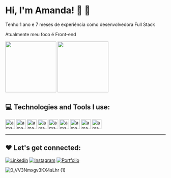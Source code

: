 # Hi, I'm Amanda! 👩 👋

<p>Tenho 1 ano e 7 meses de experiência como desenvolvedora Full Stack</p>
<p>Atualmente meu foco é Front-end </p>

<div> 
 <img height="160em" src="https://github-readme-stats.vercel.app/api?username=amandalcanjo&show_icons=true&theme=tokyonight"/>
  <img height="160em" src="https://github-readme-stats.vercel.app/api/top-langs/?username=amandalcanjo&layout=compact&theme=tokyonight"/>
</div>

## 💻 Technologies and Tools I use:

<div>

<img align="centeer" alt="amanda-html" height="30" widht="40" src="https://cdn.jsdelivr.net/gh/devicons/devicon/icons/html5/html5-original-wordmark.svg"/>
<img align="centeer" alt="amanda-html" height="30" widht="40" src="https://cdn.jsdelivr.net/gh/devicons/devicon/icons/css3/css3-original-wordmark.svg"/>
<img align="centeer" alt="amanda-html" height="30" widht="40" src="https://cdn.jsdelivr.net/gh/devicons/devicon/icons/javascript/javascript-original.svg"/>
<img align="centeer" alt="amanda-html" height="30" widht="40" src="https://cdn.jsdelivr.net/gh/devicons/devicon/icons/typescript/typescript-original.svg"/>
<img align="centeer" alt="amanda-html" height="30" widht="40" src="https://cdn.jsdelivr.net/gh/devicons/devicon/icons/vuejs/vuejs-original-wordmark.svg"/>
<img align="centeer" alt="amanda-html" height="30" widht="40" src="https://cdn.jsdelivr.net/gh/devicons/devicon/icons/angularjs/angularjs-original.svg"/>
<img align="centeer" alt="amanda-html" height="30" widht="40" src="https://cdn.jsdelivr.net/gh/devicons/devicon/icons/react/react-original-wordmark.svg"/>
<img align="centeer" alt="amanda-html" height="30" widht="40" src="https://cdn.jsdelivr.net/gh/devicons/devicon/icons/nodejs/nodejs-original.svg"/>
<img align="centeer" alt="amanda-html" height="30" widht="40" src="https://cdn.jsdelivr.net/gh/devicons/devicon/icons/mongodb/mongodb-original-wordmark.svg"/>

---

## ❤️ Let's get connected:


[![Linkedin](https://img.shields.io/badge/LinkedIn-0077B5?style=for-the-badge&logo=linkedin&logoColor=white)](https://www.linkedin.com/in/amanda-alcanjo/)
[![Instagram](https://img.shields.io/badge/Instagram-E4405F?style=for-the-badge&logo=instagram&logoColor=white)](https://instagram.com/amandalcanjo?igshid=YmMyMTA2M2Y=)
[![Portfolio](https://img.shields.io/badge/Portfolio-E44C30?style=for-the-badge&logo=git&logoColor=white)](https://alcanjo-portfolio.netlify.app/)

![0_VV3Nmxgv3KX4sLhr (1)](https://user-images.githubusercontent.com/81193788/186281654-50fe8b8d-727a-4559-ae2d-a740c1f30e12.gif)
</div>
